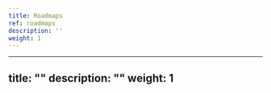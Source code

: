 ```yaml
---
title: Roadmaps
ref: roadmaps
description: ''
weight: 1
---
```

---
title: ""
description: ""
weight: 1
---